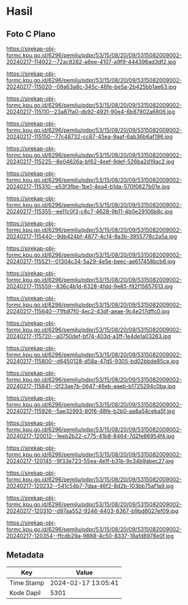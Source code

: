 # Hasil

## Foto C Plano

https://sirekap-obj-formc.kpu.go.id/6296/pemilu/pdpr/53/15/08/20/09/5315082009002-20240217-114922--72ac8282-a6ee-4107-a9f9-444396ad3df2.jpg

https://sirekap-obj-formc.kpu.go.id/6296/pemilu/pdpr/53/15/08/20/09/5315082009002-20240217-115020--09a63a8c-345c-46fe-be5a-2b425bb1ae63.jpg

https://sirekap-obj-formc.kpu.go.id/6296/pemilu/pdpr/53/15/08/20/09/5315082009002-20240217-115110--23a87fa0-db92-492f-90e4-6b87902a6806.jpg

https://sirekap-obj-formc.kpu.go.id/6296/pemilu/pdpr/53/15/08/20/09/5315082009002-20240217-115150--77c48732-cc87-45ea-9aaf-6ab36b6af196.jpg

https://sirekap-obj-formc.kpu.go.id/6296/pemilu/pdpr/53/15/08/20/09/5315082009002-20240217-115225--8e04626a-bf62-4eef-9def-526ba2d19ac2.jpg

https://sirekap-obj-formc.kpu.go.id/6296/pemilu/pdpr/53/15/08/20/09/5315082009002-20240217-115310--e53f3fbe-1be1-4ea4-b1da-570f0627b01e.jpg

https://sirekap-obj-formc.kpu.go.id/6296/pemilu/pdpr/53/15/08/20/09/5315082009002-20240217-115355--ee11c0f3-c8c7-4628-9b11-4b0e29106b8c.jpg

https://sirekap-obj-formc.kpu.go.id/6296/pemilu/pdpr/53/15/08/20/09/5315082009002-20240217-115440--9db424bf-4877-4c14-8a3b-3955778c2a5a.jpg

https://sirekap-obj-formc.kpu.go.id/6296/pemilu/pdpr/53/15/08/20/09/5315082009002-20240217-115521--01304c34-5a29-4e5e-beec-ae617458bcb6.jpg

https://sirekap-obj-formc.kpu.go.id/6296/pemilu/pdpr/53/15/08/20/09/5315082009002-20240217-115559--836c4b1d-6328-4fdd-9e85-f92f15657613.jpg

https://sirekap-obj-formc.kpu.go.id/6296/pemilu/pdpr/53/15/08/20/09/5315082009002-20240217-115640--71fb87f0-4ec2-43df-aeae-9c4e217dffc0.jpg

https://sirekap-obj-formc.kpu.go.id/6296/pemilu/pdpr/53/15/08/20/09/5315082009002-20240217-115720--a0750def-bf74-403d-a3ff-1e4de1a03263.jpg

https://sirekap-obj-formc.kpu.go.id/6296/pemilu/pdpr/53/15/08/20/09/5315082009002-20240217-115800--d6450128-d58a-47d5-9305-bd02bbde85ce.jpg

https://sirekap-obj-formc.kpu.go.id/6296/pemilu/pdpr/53/15/08/20/09/5315082009002-20240217-115841--0f23ae7b-0647-46eb-aaeb-b1725294c0ba.jpg

https://sirekap-obj-formc.kpu.go.id/6296/pemilu/pdpr/53/15/08/20/09/5315082009002-20240217-115926--5ae32993-80f6-48fe-b2b0-aa8a54ceba5f.jpg

https://sirekap-obj-formc.kpu.go.id/6296/pemilu/pdpr/53/15/08/20/09/5315082009002-20240217-120012--1eeb2b22-c775-41b8-8464-7d2fe86954f4.jpg

https://sirekap-obj-formc.kpu.go.id/6296/pemilu/pdpr/53/15/08/20/09/5315082009002-20240217-120145--9f33e723-55ea-4e1f-b31b-9c34b9abec27.jpg

https://sirekap-obj-formc.kpu.go.id/6296/pemilu/pdpr/53/15/08/20/09/5315082009002-20240217-120232--541c54b7-7daa-46f2-8d2b-103bb75af1a9.jpg

https://sirekap-obj-formc.kpu.go.id/6296/pemilu/pdpr/53/15/08/20/09/5315082009002-20240217-120310--d97aa552-9246-4403-8367-b9bd8027ef09.jpg

https://sirekap-obj-formc.kpu.go.id/6296/pemilu/pdpr/53/15/08/20/09/5315082009002-20240217-120354--ffcdb29a-9888-4c50-8337-18afd8978e0f.jpg


## Metadata

| Key        | Value               |
| ---------- | ------------------- |
| Time Stamp | 2024-02-17 13:05:41 |
| Kode Dapil | 5301                |



